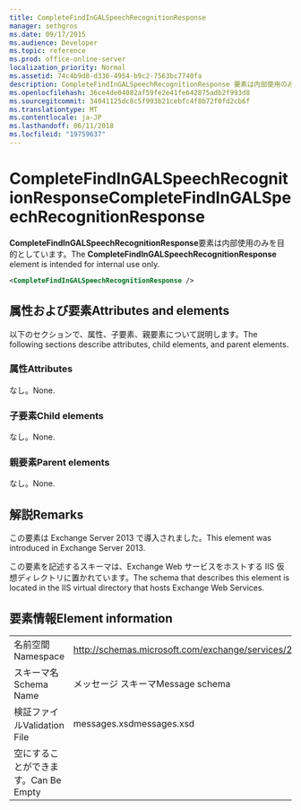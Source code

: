 ```yaml
---
title: CompleteFindInGALSpeechRecognitionResponse
manager: sethgros
ms.date: 09/17/2015
ms.audience: Developer
ms.topic: reference
ms.prod: office-online-server
localization_priority: Normal
ms.assetid: 74c4b9d8-d336-4954-b9c2-7563bc7740fa
description: CompleteFindInGALSpeechRecognitionResponse 要素は内部使用のみを目的としています。
ms.openlocfilehash: 36ce4de04082af59fe2e41fe642875adb2f993d8
ms.sourcegitcommit: 34041125dc8c5f993b21cebfc4f8b72f0fd2cb6f
ms.translationtype: MT
ms.contentlocale: ja-JP
ms.lasthandoff: 06/11/2018
ms.locfileid: "19759637"
---
```

# <a name="completefindingalspeechrecognitionresponse"></a><span data-ttu-id="bc07e-103">CompleteFindInGALSpeechRecognitionResponse</span><span class="sxs-lookup"><span data-stu-id="bc07e-103">CompleteFindInGALSpeechRecognitionResponse</span></span>

<span data-ttu-id="bc07e-104">**CompleteFindInGALSpeechRecognitionResponse**要素は内部使用のみを目的としています。</span><span class="sxs-lookup"><span data-stu-id="bc07e-104">The **CompleteFindInGALSpeechRecognitionResponse** element is intended for internal use only.</span></span> 
  
```XML
<CompleteFindInGALSpeechRecognitionResponse />
```

## <a name="attributes-and-elements"></a><span data-ttu-id="bc07e-105">属性および要素</span><span class="sxs-lookup"><span data-stu-id="bc07e-105">Attributes and elements</span></span>

<span data-ttu-id="bc07e-106">以下のセクションで、属性、子要素、親要素について説明します。</span><span class="sxs-lookup"><span data-stu-id="bc07e-106">The following sections describe attributes, child elements, and parent elements.</span></span>
  
### <a name="attributes"></a><span data-ttu-id="bc07e-107">属性</span><span class="sxs-lookup"><span data-stu-id="bc07e-107">Attributes</span></span>

<span data-ttu-id="bc07e-108">なし。</span><span class="sxs-lookup"><span data-stu-id="bc07e-108">None.</span></span>
  
### <a name="child-elements"></a><span data-ttu-id="bc07e-109">子要素</span><span class="sxs-lookup"><span data-stu-id="bc07e-109">Child elements</span></span>

<span data-ttu-id="bc07e-110">なし。</span><span class="sxs-lookup"><span data-stu-id="bc07e-110">None.</span></span>
  
### <a name="parent-elements"></a><span data-ttu-id="bc07e-111">親要素</span><span class="sxs-lookup"><span data-stu-id="bc07e-111">Parent elements</span></span>

<span data-ttu-id="bc07e-112">なし。</span><span class="sxs-lookup"><span data-stu-id="bc07e-112">None.</span></span>
  
## <a name="remarks"></a><span data-ttu-id="bc07e-113">解説</span><span class="sxs-lookup"><span data-stu-id="bc07e-113">Remarks</span></span>

<span data-ttu-id="bc07e-114">この要素は Exchange Server 2013 で導入されました。</span><span class="sxs-lookup"><span data-stu-id="bc07e-114">This element was introduced in Exchange Server 2013.</span></span>
  
<span data-ttu-id="bc07e-115">この要素を記述するスキーマは、Exchange Web サービスをホストする IIS 仮想ディレクトリに置かれています。</span><span class="sxs-lookup"><span data-stu-id="bc07e-115">The schema that describes this element is located in the IIS virtual directory that hosts Exchange Web Services.</span></span>
  
## <a name="element-information"></a><span data-ttu-id="bc07e-116">要素情報</span><span class="sxs-lookup"><span data-stu-id="bc07e-116">Element information</span></span>

|||
|:-----|:-----|
|<span data-ttu-id="bc07e-117">名前空間</span><span class="sxs-lookup"><span data-stu-id="bc07e-117">Namespace</span></span>  <br/> |http://schemas.microsoft.com/exchange/services/2006/messages  <br/> |
|<span data-ttu-id="bc07e-118">スキーマ名</span><span class="sxs-lookup"><span data-stu-id="bc07e-118">Schema Name</span></span>  <br/> |<span data-ttu-id="bc07e-119">メッセージ スキーマ</span><span class="sxs-lookup"><span data-stu-id="bc07e-119">Message schema</span></span>  <br/> |
|<span data-ttu-id="bc07e-120">検証ファイル</span><span class="sxs-lookup"><span data-stu-id="bc07e-120">Validation File</span></span>  <br/> |<span data-ttu-id="bc07e-121">messages.xsd</span><span class="sxs-lookup"><span data-stu-id="bc07e-121">messages.xsd</span></span>  <br/> |
|<span data-ttu-id="bc07e-122">空にすることができます。</span><span class="sxs-lookup"><span data-stu-id="bc07e-122">Can Be Empty</span></span>  <br/> ||
   

